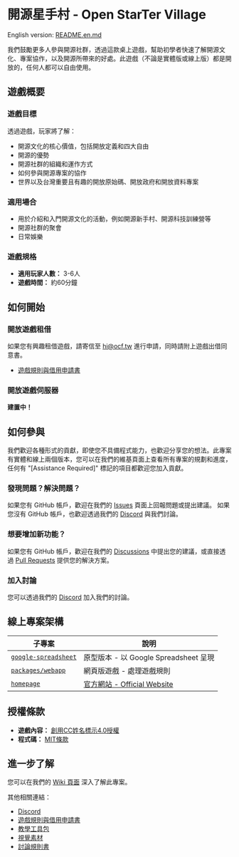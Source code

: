 # 開源星手村 - Open StarTer Village

English version: [README.en.md](./README.en.md)

我們鼓勵更多人參與開源社群，透過這款桌上遊戲，幫助初學者快速了解開源文化、專案協作，以及開源所帶來的好處。此遊戲（不論是實體版或線上版）都是開放的，任何人都可以自由使用。

## 遊戲概要

### 遊戲目標

透過遊戲，玩家將了解：

- 開源文化的核心價值，包括開放定義和四大自由
- 開源的優勢
- 開源社群的組織和運作方式
- 如何參與開源專案的協作
- 世界以及台灣重要且有趣的開放原始碼、開放政府和開放資料專案

### 適用場合

- 用於介紹和入門開源文化的活動，例如開源新手村、開源科技訓練營等
- 開源社群的聚會
- 日常娛樂

### 遊戲規格

- **適用玩家人數：** 3-6人
- **遊戲時間：** 約60分鐘

## 如何開始

### 開放遊戲租借

如果您有興趣租借遊戲，請寄信至 <hi@ocf.tw> 進行申請，同時請附上遊戲出借同意書。

- [遊戲規則與借用申請書](https://drive.google.com/drive/folders/16FZ0F8D32D4zWGBKwP13-fnf9gr-CZJz)

### 開放遊戲伺服器

**建置中！**

## 如何參與

我們歡迎各種形式的貢獻，即使您不具備程式能力，也歡迎分享您的想法。此專案有實體和線上兩個版本，您可以在我們的維基頁面上查看所有專案的規劃和進度，任何有 "[Assistance Required]" 標記的項目都歡迎您加入貢獻。

### 發現問題？解決問題？

如果您有 GitHub 帳戶，歡迎在我們的 [Issues](https://github.com/ocftw/open-star-ter-village/issues) 頁面上回報問題或提出建議。
如果您沒有 GitHub 帳戶，也歡迎透過我們的 [Discord](https://discord.gg/JnTHGnxwYS) 與我們討論。

### 想要增加新功能？

如果您有 GitHub 帳戶，歡迎在我們的 [Discussions](https://github.com/ocftw/open-star-ter-village/discussions) 中提出您的建議，或直接透過 [Pull Requests](https://github.com/ocftw/open-star-ter-village/pulls) 提供您的解決方案。

### 加入討論

您可以透過我們的 [Discord](https://discord.gg/JnTHGnxwYS) 加入我們的討論。

## 線上專案架構

| 子專案                                        | 說明                                                |
| --------------------------------------------- | --------------------------------------------------- |
| [`google-spreadsheet`](./google-spreadsheet/) | 原型版本 - 以 Google Spreadsheet 呈現                 |
| [`packages/webapp`](./packages/webapp/)       | 網頁版遊戲 - 處理遊戲規則                    |
| [`homepage`](./homepage/)                     | [官方網站 - Official Website](https://openstartervillage.ocf.tw/)

## 授權條款

- **遊戲內容：** [創用CC姓名標示4.0授權](./LICENSE)
- **程式碼：** [MIT條款](./LICENSE-CODE)

## 進一步了解

您可以在我們的 [Wiki 頁面](https://github.com/ocftw/open-star-ter-village/wiki) 深入了解此專案。

其他相關連結：

- [Discord](https://discord.gg/JnTHGnxwYS)
- [遊戲規則與借用申請書](https://drive.google.com/drive/folders/16FZ0F8D32D4zWGBKwP13-fnf9gr-CZJz)
- [教學工具包](https://drive.google.com/drive/folders/1fLz5wBrNFWEx7FTmyTkAJUrPibU9UvWM)
- [視覺素材](https://drive.google.com/drive/folders/1790me8hwJVJZpusIBtICdM2YOErbRIM5)
- [討論規則書](https://docs.google.com/document/d/16LIiWzstcg6QAppXn18WT-NbrKLKv0oJmkvpyxBwZgk/edit?usp=sharing)
